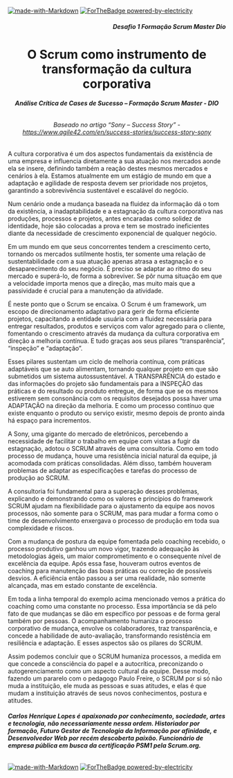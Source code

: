 [![made-with-Markdown](https://img.shields.io/badge/Made%20with-Markdown-1f425f.svg)](http://commonmark.org) [![ForTheBadge powered-by-electricity](http://ForTheBadge.com/images/badges/powered-by-electricity.svg)](http://ForTheBadge.com)
_**<h6 align="right">Desafio 1 Formação Scrum Master Dio</h6>**_

<h1 align="center">O Scrum como instrumento de transformação da cultura corporativa</h1>

_**<h6 align="center">Análise Crítica de Cases de Sucesso – Formação Scrum Master - DIO </h6>**_
_**<h6 align="center">Baseado no artigo “Sony – Success Story” - https://www.agile42.com/en/success-stories/success-story-sony</h6>**_

 

A cultura corporativa é um dos aspectos fundamentais da existência de uma empresa e influencia diretamente a sua atuação nos mercados aonde ela se insere, definindo também a reação destes mesmos mercados e cenários à ela. Estamos atualmente em um estágio de mundo em que a adaptação e agilidade de resposta devem ser prioridade nos projetos, garantindo a sobrevivência sustentável e escalável do negócio.  

Num cenário onde a mudança baseada na fluidez da informação dá o tom da existência, a inadaptabilidade e a estagnação da cultura corporativa nas produções, processos e projetos, antes encaradas como solidez de identidade, hoje são colocadas a prova e tem se mostrado ineficientes diante da necessidade de crescimento exponencial de qualquer negócio. 

Em um mundo em que seus concorrentes tendem a crescimento certo, tornando os mercados sutilmente hostis, ter somente uma relação de sustentabilidade com a sua atuação apenas atrasa a estagnação e o desaparecimento do seu negócio. É preciso se adaptar ao ritmo do seu mercado e superá-lo, de forma a sobreviver. Se pôr numa situação em que a velocidade importa menos que a direção, mas muito mais que a passividade é crucial para a manutenção da atividade.  

É neste ponto que o Scrum se encaixa. O Scrum é um framework, um escopo de direcionamento adaptativo para gerir de forma eficiente projetos, capacitando a entidade usuária com a fluidez necessária para entregar resultados, produtos e serviços com valor agregado para o cliente, fomentando o crescimento através da mudança da cultura corporativa em direção a melhoria contínua. E tudo graças aos seus pilares “transparência”, “inspeção” e “adaptação”. 

Esses pilares sustentam um ciclo de melhoria contínua, com práticas adaptáveis que se auto alimentam, tornando qualquer projeto em que são submetidos um sistema autossustentável. A TRANSPARÊNCIA do estado e das informações do projeto são fundamentais para a INSPEÇÃO das práticas e do resultado ou produto entregue, de forma que se os mesmos estiverem sem consonância com os requisitos desejados possa haver uma ADAPTAÇÃO na direção da melhoria. E como um processo contínuo que existe enquanto o produto ou serviço existir, mesmo depois de pronto ainda há espaço para incrementos. 

A Sony, uma gigante do mercado de eletrônicos, percebendo a necessidade de facilitar o trabalho em equipe com vistas a fugir da estagnação, adotou o SCRUM através de uma consultoria. Como em todo processo de mudança, houve uma resistência inicial natural da equipe, já acomodada com práticas consolidadas. Além disso, também houveram problemas de adaptar as especificações e tarefas do processo de produção ao SCRUM. 

A consultoria foi fundamental para a superação desses problemas, explicando e demonstrando como os valores e princípios do framework SCRUM ajudam na flexibilidade para o ajustamento da equipe aos novos processos, não somente para o SCRUM, mas para mudar a forma como o time de desenvolvimento enxergava o processo de produção em toda sua complexidade e riscos.  

Com a mudança de postura da equipe fomentada pelo coaching recebido, o processo produtivo ganhou um novo vigor, trazendo adequação às metodologias ágeis, um maior comprometimento e o consequente nível de excelência da equipe. Após essa fase, houveram outros eventos de coaching para manutenção das boas práticas ou correção de possíveis desvios. A eficiência então passou a ser uma realidade, não somente alcançada, mas em estado constante de excelência. 

Em toda a linha temporal do exemplo acima mencionado vemos a prática do coaching como uma constante no processo. Essa importância se dá pelo fato de que mudanças se dão em específico por pessoas e de forma geral também por pessoas. O acompanhamento humaniza o processo corporativo de mudança, envolve os colaboradores, traz transparência, e concede a habilidade de auto-avaliação, transformando resistência em resiliência e adaptação. E esses aspectos são os pilares do SCRUM. 

Assim podemos concluir que o SCRUM humaniza processos, a medida em que concede a consciência do papel e a autocrítica, preconizando o autogerenciamento como um aspecto cultural da equipe. Desse modo, fazendo um pararelo com o pedagogo Paulo Freire, o SCRUM por si só não muda a instituição, ele muda as pessoas e suas atitudes, e elas é que mudam a instituição através de seus novos conhecimentos, postura e atitudes. 

 

_**<h6 align="left">Carlos Henrique Lopes é apaixonado por conhecimento, sociedade, artes e tecnologia, não necessariamente nessa ordem. Historiador por formação, Futuro Gestor de Tecnologia da Informação por afinidade, e Desenvolvedor Web por recém descoberta paixão. Funcionário de empresa pública em busca da certificação PSM1 pela Scrum.org.</h6>**_

[![made-with-Markdown](https://img.shields.io/badge/Made%20with-Markdown-1f425f.svg)](http://commonmark.org) [![ForTheBadge powered-by-electricity](http://ForTheBadge.com/images/badges/powered-by-electricity.svg)](http://ForTheBadge.com)
